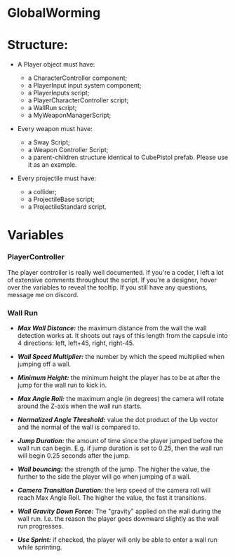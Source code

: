 # GlobalWorming

# Structure:
- A Player object must have:
  - a CharacterController component;
  - a PlayerInput input system component;
  - a PlayerInputs script;
  - a PlayerCharacterController script;
  - a WallRun script;
  - a MyWeaponManagerScript;

- Every weapon must have:
  - a Sway Script;
  - a Weapon Controller Script;
  - a parent-children structure identical to CubePistol prefab. Please use it as an example.

- Every projectile must have:
  - a collider;
  - a ProjectileBase script;
  - a ProjectileStandard script.

# Variables
### PlayerController
The player controller is really well documented. If you're a coder, I left a lot of extensive comments throughout the script. If you're a designer, hover over the variables to reveal the tooltip. If you still have any questions, message me on discord.

### Wall Run
- ***Max Wall Distance:*** the maximum distance from the wall the wall detection works at. It shoots out rays of this length from the capsule into 4 directions: left, left+45, right, right-45.

- ***Wall Speed Multiplier:*** the number by which the speed multiplied when jumping off a wall.

- ***Minimum Height:*** the minimum height the player has to be at after the jump for the wall run to kick in.

- ***Max Angle Roll:*** the maximum angle (in degrees) the camera will rotate around the Z-axis when the wall run starts.

- ***Normalized Angle Threshold:*** value the dot product of the Up vector and the normal of the wall is compared to. 

- ***Jump Duration:*** the amount of time since the player jumped before the wall run can begin. E.g. if jump duration is set to 0.25, then the wall run will begin 0.25 seconds after the jump.

- ***Wall bouncing:*** the strength of the jump. The higher the value, the further to the side the player will go when jumping of a wall.

- ***Camera Transition Duration:*** the lerp speed of the camera roll will reach Max Angle Roll. The higher the value, the fast it transitions.

- ***Wall Gravity Down Force:*** The "gravity" applied on the wall during the wall run. I.e. the reason the player goes downward slightly as the wall run progresses.

- ***Use Sprint:*** if checked, the player will only be able to enter a wall run while sprinting.
